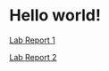 # Hello world!
[Lab Report 1](https://matttam2002.github.io/cse15l-lab-reports/lab-report-1-week-0)

[Lab Report 2](https://matttam2002.github.io/cse15l-lab-reports/lab-report-1-week-1)
